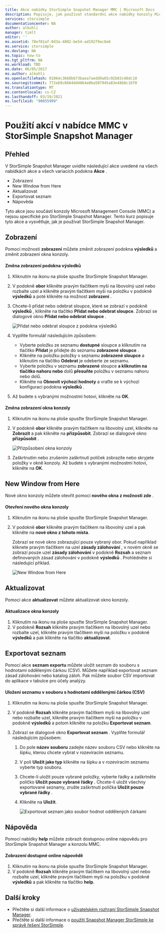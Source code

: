 ```yaml
---
title: Akce nabídky StorSimple Snapshot Manager MMC | Microsoft Docs
description: Popisuje, jak používat standardní akce nabídky konzoly Microsoft Management Console (MMC) v StorSimple Snapshot Manager.
services: storsimple
documentationcenter: NA
author: alkohli
manager: timlt
editor: ''
ms.assetid: 78ef81af-0d3a-4802-be54-ad192f9ac8a6
ms.service: storsimple
ms.devlang: NA
ms.topic: how-to
ms.tgt_pltfrm: NA
ms.workload: TBD
ms.date: 06/05/2017
ms.author: alkohli
ms.openlocfilehash: 01064c3668b673baea7aedd9a65c92b03c48dc10
ms.sourcegitcommit: 772eb9c6684dd4864e0ba507945a83e48b8c16f0
ms.translationtype: MT
ms.contentlocale: cs-CZ
ms.lasthandoff: 03/19/2021
ms.locfileid: "90055999"
---
```

# <a name="use-the-mmc-menu-actions-in-storsimple-snapshot-manager"></a>Použití akcí v nabídce MMC v StorSimple Snapshot Manager

## <a name="overview"></a>Přehled
V StorSimple Snapshot Manager uvidíte následující akce uvedené na všech nabídkách akce a všech variacích podokna **Akce** .

* Zobrazení
* New Window from Here 
* Aktualizovat 
* Exportovat seznam 
* Nápověda 

Tyto akce jsou součástí konzoly Microsoft Management Console (MMC) a nejsou specifické pro StorSimple Snapshot Manager. Tento kurz popisuje tyto akce a vysvětluje, jak je používat StorSimple Snapshot Manager.

## <a name="view"></a>Zobrazení
Pomocí možnosti **zobrazení** můžete změnit zobrazení podokna **výsledků** a změnit zobrazení okna konzoly. 

#### <a name="to-change-the-results-pane-view"></a>Změna zobrazení podokna výsledků
1. Kliknutím na ikonu na ploše spusťte StorSimple Snapshot Manager.
2. V podokně **obor** klikněte pravým tlačítkem myši na libovolný uzel nebo rozbalte uzel a klikněte pravým tlačítkem myši na položku v podokně **výsledků** a poté klikněte na možnost **zobrazení** . 
3. Chcete-li přidat nebo odebrat sloupce, které se zobrazí v podokně **výsledků** , klikněte na tlačítko **Přidat nebo odebrat sloupce**. Zobrazí se dialogové okno **Přidat nebo odebrat sloupce** .
   
    ![Přidat nebo odebrat sloupce z podokna výsledků](./media/storsimple-snapshot-manager-mmc-menu/HCS_SSM_Add_remove_columns.png) 
4. Vyplňte formulář následujícím způsobem:
   
   * Vyberte položku ze seznamu **dostupné** sloupce a kliknutím na tlačítko **Přidat** je přidejte do seznamu **zobrazené sloupce** . 
   * Klikněte na položku položky v seznamu **zobrazené sloupce** a kliknutím na tlačítko **Odebrat** je odeberte ze seznamu. 
   * Vyberte položku v seznamu **zobrazené** sloupce **a kliknutím na tlačítko nahoru nebo** dolů **přesuňte** položku v seznamu nahoru nebo dolů. 
   * Klikněte na **Obnovit výchozí hodnoty** a vraťte se k výchozí konfiguraci podokna **výsledků** . 
5. Až budete s vybranými možnostmi hotovi, klikněte na **OK**. 

#### <a name="to-change-the-console-window-view"></a>Změna zobrazení okna konzoly
1. Kliknutím na ikonu na ploše spusťte StorSimple Snapshot Manager.
2. V podokně **obor** klikněte pravým tlačítkem na libovolný uzel, klikněte na **Zobrazit** a pak klikněte na **přizpůsobit**. Zobrazí se dialogové okno **přizpůsobit** .
   
    ![Přizpůsobení okna konzoly](./media/storsimple-snapshot-manager-mmc-menu/HCS_SSM_Customize.png) 
3. Zaškrtnutím nebo zrušením zaškrtnutí políček zobrazíte nebo skryjete položky v okně konzoly. Až budete s vybranými možnostmi hotovi, klikněte na **OK**.

## <a name="new-window-from-here"></a>New Window from Here
Nové okno konzoly můžete otevřít pomocí **nového okna z možnosti zde** .

#### <a name="to-open-a-new-console-window"></a>Otevření nového okna konzoly
1. Kliknutím na ikonu na ploše spusťte StorSimple Snapshot Manager.
2. V podokně **obor** klikněte pravým tlačítkem na libovolný uzel a pak klikněte na **nové okno z tohoto místa**. 
   
    Zobrazí se nové okno zobrazující pouze vybraný obor. Pokud například kliknete pravým tlačítkem na uzel **zásady zálohování** , v novém okně se zobrazí pouze uzel **zásady zálohování** v podokně **Rozsah** a seznam definovaných zásad zálohování v podokně **výsledků** . Prohlédněte si následující příklad.
   
    ![New Window from Here](./media/storsimple-snapshot-manager-mmc-menu/HCS_SSM_NewWindow.png) 

## <a name="refresh"></a>Aktualizovat
Pomocí akce **aktualizovat** můžete aktualizovat okno konzoly.

#### <a name="to-update-the-console-window"></a>Aktualizace okna konzoly
1. Kliknutím na ikonu na ploše spusťte StorSimple Snapshot Manager.
2. V podokně **Rozsah** klikněte pravým tlačítkem na libovolný uzel nebo rozbalte uzel, klikněte pravým tlačítkem myši na položku v podokně **výsledků** a pak klikněte na tlačítko **aktualizovat**. 

## <a name="export-list"></a>Exportovat seznam
Pomocí akce **seznam exportu** můžete uložit seznam do souboru s hodnotami oddělenými čárkou (CSV). Můžete například exportovat seznam zásad zálohování nebo katalog záloh. Pak můžete soubor CSV importovat do aplikace v tabulce pro účely analýzy.

#### <a name="to-save-a-list-in-a-comma-separated-value-csv-file"></a>Uložení seznamu v souboru s hodnotami oddělenými čárkou (CSV)
1. Kliknutím na ikonu na ploše spusťte StorSimple Snapshot Manager. 
2. V podokně **Rozsah** klikněte pravým tlačítkem myši na libovolný uzel nebo rozbalte uzel, klikněte pravým tlačítkem myši na položku v podokně **výsledků** a potom klikněte na položku **Exportovat seznam**. 
3. Zobrazí se dialogové okno **Exportovat seznam** . Vyplňte formulář následujícím způsobem: 
   
   1. Do pole **název souboru** zadejte název souboru CSV nebo klikněte na šipku, kterou chcete vybrat v rozevíracím seznamu.
   2. V poli **Uložit jako typ** klikněte na šipku a v rozevíracím seznamu vyberte typ souboru.
   3. Chcete-li uložit pouze vybrané položky, vyberte řádky a zaškrtněte políčko **Uložit pouze vybrané řádky** . Chcete-li uložit všechny exportované seznamy, zrušte zaškrtnutí políčka **Uložit pouze vybrané řádky** .
   4. Klikněte na **Uložit**.
      
      ![Exportovat seznam jako soubor hodnot oddělených čárkami](./media/storsimple-snapshot-manager-mmc-menu/HCS_SSM_Export_List.png) 

## <a name="help"></a>Nápověda
Pomocí nabídky **help** můžete zobrazit dostupnou online nápovědu pro StorSimple Snapshot Manager a konzolu MMC.

#### <a name="to-view-available-online-help"></a>Zobrazení dostupné online nápovědě
1. Kliknutím na ikonu na ploše spusťte StorSimple Snapshot Manager.
2. V podokně **Rozsah** klikněte pravým tlačítkem na libovolný uzel nebo rozbalte uzel, klikněte pravým tlačítkem myši na položku v podokně **výsledků** a pak klikněte na tlačítko **help**. 

## <a name="next-steps"></a>Další kroky
* Přečtěte si další informace o [uživatelském rozhraní StorSimple Snapshot Manager](storsimple-use-snapshot-manager.md).
* Přečtěte si další informace o [použití Snapshot Manager StorSimple ke správě řešení StorSimple](storsimple-snapshot-manager-admin.md).

